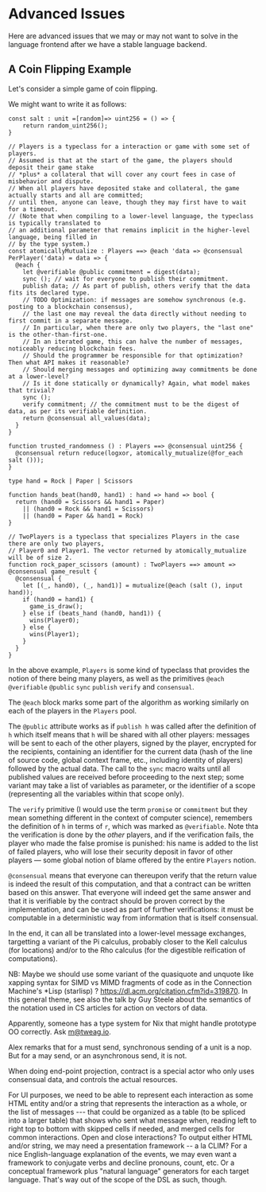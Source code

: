 # Advanced Issues

Here are advanced issues that we may or may not want to solve in the language frontend
after we have a stable language backend.

## A Coin Flipping Example

Let's consider a simple game of coin flipping.

We might want to write it as follows:

```
const salt : unit =[random]=> uint256 = () => {
    return random_uint256();
}

// Players is a typeclass for a interaction or game with some set of players.
// Assumed is that at the start of the game, the players should deposit their game stake
// *plus* a collateral that will cover any court fees in case of misbehavior and dispute.
// When all players have deposited stake and collateral, the game actually starts and all are committed;
// until then, anyone can leave, though they may first have to wait for a timeout.
// (Note that when compiling to a lower-level language, the typeclass is typically translated to
// an additional parameter that remains implicit in the higher-level language, being filled in
// by the type system.)
const atomicallyMutualize : Players ==> @each 'data => @consensual PerPlayer('data) = data => {
  @each {
    let @verifiable @public commitment = digest(data);
    sync (); // wait for everyone to publish their commitment.
    publish data; // As part of publish, others verify that the data fits its declared type.
    // TODO Optimization: if messages are somehow synchronous (e.g. posting to a blockchain consensus),
    // the last one may reveal the data directly without needing to first commit in a separate message.
    // In particular, when there are only two players, the "last one" is the other-than-first-one.
    // In an iterated game, this can halve the number of messages, noticeably reducing blockchain fees.
    // Should the programmer be responsible for that optimization? Then what API makes it reasonable?
    // Should merging messages and optimizing away commitments be done at a lower-level?
    // Is it done statically or dynamically? Again, what model makes that trivial?
    sync ();
    verify commitment; // the commitment must to be the digest of data, as per its verifiable definition.
    return @consensual all_values(data);
  }
}

function trusted_randomness () : Players ==> @consensual uint256 {
  @consensual return reduce(logxor, atomically_mutualize(@for_each salt ()));
}

type hand = Rock | Paper | Scissors

function hands_beat(hand0, hand1) : hand => hand => bool {
  return (hand0 = Scissors && hand1 = Paper)
    || (hand0 = Rock && hand1 = Scissors)
    || (hand0 = Paper && hand1 = Rock)
}

// TwoPlayers is a typeclass that specializes Players in the case there are only two players,
// Player0 and Player1. The vector returned by atomically_mutualize will be of size 2.
function rock_paper_scissors (amount) : TwoPlayers ==> amount => @consensual game_result {
  @consensual {
    let [(_, hand0), (_, hand1)] = mutualize(@each (salt (), input hand));
    if (hand0 = hand1) {
      game_is_draw();
    } else if (beats_hand (hand0, hand1)) {
      wins(Player0);
    } else {
      wins(Player1);
    }
  }
}
```

In the above example, `Players` is some kind of typeclass
that provides the notion of there being many players,
as well as the primitives
`@each` `@verifiable` `@public` `sync` `publish` `verify` and `consensual`.

The `@each` block marks some part of the algorithm as working similarly
on each of the players in the `Players` pool.

The `@public` attribute works as if `publish h` was called after the definition of `h`
which itself means that `h` will be shared with all other players:
messages will be sent to each of the other players, signed by the player,
encrypted for the recipients, containing an identifier for the current data
(hash of the line of source code, global context frame, etc., including identity of players)
followed by the actual data.
The call to the `sync` macro waits until all published values are received
before proceeding to the next step;
some variant may take a list of variables as parameter,
or the identifier of a scope (representing all the variables within that scope only).

The `verify` primitive
(I would use the term `promise` or `commitment` but they mean something different
in the context of computer science),
remembers the definition of `h` in terms of `r`,
which was marked as `@verifiable`.
Note thta the verification is done by the *other* players,
and if the verification fails, the player who made the false promise is punished:
his name is added to the list of failed players,
who will lose their security deposit in favor of other players —
some global notion of blame offered by the entire `Players` notion.

`@consensual` means that everyone can thereupon verify that
the return value is indeed the result of this computation,
and that a contract can be written based on this answer.
That everyone will indeed get the same answer and that it is verifiable
by the contract should be proven correct by the implementation,
and can be used as part of further verifications:
it must be computable in a deterministic way from information that is itself consensual.

In the end, it can all be translated into a lower-level message exchanges,
targetting a variant of the Pi calculus,
probably closer to the Kell calculus (for locations)
and/or to the Rho calculus (for the digestible reification of computations).

NB: Maybe we should use some variant of the quasiquote and unquote like xapping syntax
for SIMD vs MIMD fragments of code as in the Connection Machine's *Lisp (starlisp) ?
<https://dl.acm.org/citation.cfm?id=319870>.
In this general theme, see also the talk by Guy Steele about the semantics of the
notation used in CS articles for action on vectors of data.

Apparently, someone has a type system for Nix that might handle prototype OO correctly.
Ask m@tweag.io.

Alex remarks that for a must send, synchronous sending of a unit is a nop.
But for a may send, or an asynchronous send, it is not.

When doing end-point projection, contract is a special actor who only uses consensual data,
and controls the actual resources.

For UI purposes, we need to be able to represent each interaction as some HTML entity and/or a string
that represents the interaction as a whole, or the list of messages --- that could be organized as a table
(to be spliced into a larger table) that shows who sent what message when,
reading left to right top to bottom with skipped cells if needed,
and merged cells for common interactions.
Open and close interactions?
To output either HTML and/or string, we may need a presentation framework -- a la CLIM?
For a nice English-language explanation of the events, we may even want a framework
to conjugate verbs and decline pronouns, count, etc.
Or a conceptual framework plus "natural language" generators for each target language.
That's way out of the scope of the DSL as such, though.

